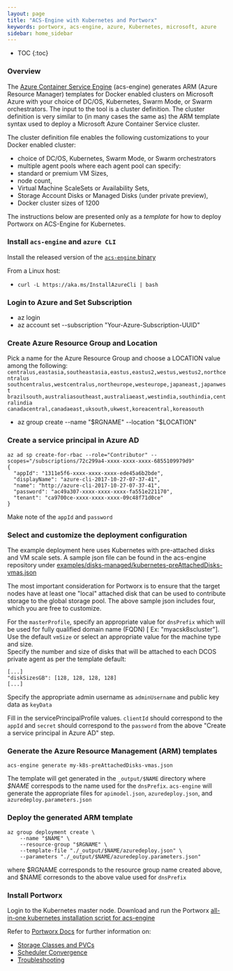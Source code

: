```yaml
---
layout: page
title: "ACS-Engine with Kubernetes and Portworx"
keywords: portworx, acs-engine, azure, Kubernetes, microsoft, azure
sidebar: home_sidebar
---
```


* TOC
{:toc}

### Overview
The [Azure Container Service Engine](https://github.com/Azure/acs-engine) (acs-engine) generates ARM (Azure Resource Manager) templates for Docker enabled clusters on Microsoft Azure with your choice of DC/OS, Kubernetes, Swarm Mode, or Swarm orchestrators. The input to the tool is a cluster definition. The cluster definition is very similar to (in many cases the same as) the ARM template syntax used to deploy a Microsoft Azure Container Service cluster.

The cluster definition file enables the following customizations to your Docker enabled cluster:

* choice of DC/OS, Kubernetes, Swarm Mode, or Swarm orchestrators
* multiple agent pools where each agent pool can specify:
* standard or premium VM Sizes, 
* node count,
* Virtual Machine ScaleSets or Availability Sets,
* Storage Account Disks or Managed Disks (under private preview),
* Docker cluster sizes of 1200

The instructions below are presented only as a *template* for how to deploy Portworx on ACS-Engine for Kubernetes.

### Install `acs-engine` and `azure CLI`
Install the released version of the [`acs-engine` binary](https://github.com/Azure/acs-engine/releases)

From a Linux host:
* ```curl -L https://aka.ms/InstallAzureCli | bash```

### Login to Azure and Set Subscription

* az login
* az account set --subscription "Your-Azure-Subscription-UUID"

### Create Azure Resource Group and Location

Pick a name for the Azure Resource Group and choose a LOCATION value
among the following:  
`centralus,eastasia,southeastasia,eastus,eastus2,westus,westus2,northcentralus`
<br>`southcentralus,westcentralus,northeurope,westeurope,japaneast,japanwest`
<br>`brazilsouth,australiasoutheast,australiaeast,westindia,southindia,centralindia`
<br>`canadacentral,canadaeast,uksouth,ukwest,koreacentral,koreasouth`

* az group create --name "$RGNAME" --location "$LOCATION"

### Create a service principal in Azure AD

```
az ad sp create-for-rbac --role="Contributor" --scopes="/subscriptions/72c299a4-xxxx-xxxx-xxxx-6855109979d9"
{
  "appId": "1311e5f6-xxxx-xxxx-xxxx-ede45a6b2bde",
  "displayName": "azure-cli-2017-10-27-07-37-41",
  "name": "http://azure-cli-2017-10-27-07-37-41",
  "password": "ac49a307-xxxx-xxxx-xxxx-fa551e221170",
  "tenant": "ca9700ce-xxxx-xxxx-xxxx-09c48f71d0ce"
}
```
Make note of the `appId` and `password`

### Select and customize the deployment configuration

The example deployment here uses Kubernetes with pre-attached disks and VM scale sets.
A sample json file can be found in the acs-engine repository under [examples/disks-managed/kubernetes-preAttachedDisks-vmas.json](https://github.com/Azure/acs-engine/blob/master/examples/disks-managed/kubernetes-preAttachedDisks-vmas.json)

The most important consideration for Portworx is to ensure that the target nodes have at least one "local" attached disk
that can be used to contribute storage to the global storage pool.  The above sample json includes four, which you are free to customize.

For the `masterProfile`, specify an appropriate value for `dnsPrefix` which will be used for fully qualified domain name (FQDN) [ Ex: "myacsk8scluster"].
<br>Use the default `vmSize` or select an appropriate value for the machine type and size.
<br>Specify the number and size of disks that will be attached to each DCOS private agent
as per the template default:

```
[...]
"diskSizesGB": [128, 128, 128, 128]
[...]
```

Specify the appropriate admin username as `adminUsername` and public key data as `keyData`

Fill in the servicePrincipalProfile values.   `clientId` should correspond to the `appId` and `secret` should correspond to the `password`
from the above "Create a service principal in Azure AD" step.

### Generate the Azure Resource Management (ARM) templates

```
acs-engine generate my-k8s-preAttachedDisks-vmas.json
```

The template will get generated in the `_output/$NAME` directory where *$NAME* correspods 
to the name used for the `dnsPrefix`.   `acs-engine` will generate the appropriate files for 
`apimodel.json`, `azuredeploy.json`, and `azuredeploy.parameters.json`

### Deploy the generated ARM template

```
az group deployment create \
    --name "$NAME" \
    --resource-group "$RGNAME" \
    --template-file "./_output/$NAME/azuredeploy.json" \
    --parameters "./_output/$NAME/azuredeploy.parameters.json"
```

where $RGNAME corresponds to the resource group name created above, and $NAME corresonds to the above value used for `dnsPrefix`


### Install Portworx

Login to the Kubernetes master node.
Download and run the Portworx [all-in-one kubernetes installation script for acs-engine](https://github.com/portworx/px-docs/blob/gh-pages/k8s-samples/px_startall_acs_engine.sh)

Refer to [Portworx Docs](http://docs.portworx.com) for further information on:
* [Storage Classes and PVCs](https://docs.portworx.com/scheduler/kubernetes/dynamic-provisioning.html)
* [Scheduler Convergence](https://docs.portworx.com/scheduler/kubernetes/scheduler-convergence.html)
* [Troubleshooting](https://docs.portworx.com/scheduler/kubernetes/support.html)











